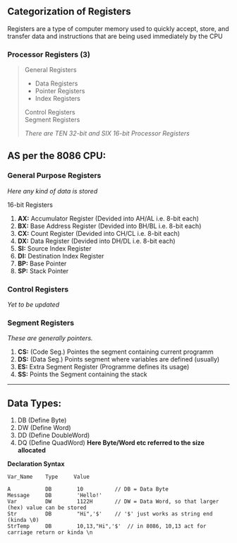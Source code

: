 ## Categorization of Registers
Registers are a type of computer memory used to quickly accept, store, and transfer data and instructions that are being used immediately by the CPU

### Processor Registers (3)

> General Registers
>    * Data Registers
>    * Pointer Registers
>    * Index Registers
>
> Control Registers \
> Segment Registers
>
> *There are TEN 32-bit and SIX 16-bit Processor Registers*

## AS per the 8086 CPU:

### General Purpose Registers
_Here any kind of data is stored_

16-bit Registers

1. **AX:** Accumulator Register (Devided into AH/AL i.e. 8-bit each)
2. **BX:** Base Address Register (Devided into BH/BL i.e. 8-bit each)
3. **CX:** Count Register (Devided into CH/CL i.e. 8-bit each)
4. **DX:** Data Register (Devided into DH/DL i.e. 8-bit each)
5. **SI:** Source Index Register
6. **DI:** Destination Index Register
7. **BP:** Base Pointer
8. **SP:** Stack Pointer


### Control Registers
_Yet to be updated_



### Segment Registers
_These are generally pointers._

1. **CS:** (Code Seg.) Pointes the segment containing current programm
2. **DS:** (Data Seg.) Points segment where variables are defined (usually)
3. **ES:** Extra Segment Register (Programme defines its usage)
4. **SS:** Points the Segment containing the stack


<hr />

## Data Types:

1. DB (Define Byte)
2. DW (Define Word)
3. DD (Define DoubleWord)
4. DQ (Define QuadWord)
**Here Byte/Word etc referred to the size allocated**

**Declaration Syntax**
```
Var_Name    Type     Value

A           DB        10          // DB = Data Byte
Message     DB        'Hello!'
Var         DW        1122H       // DW = Data Word, so that larger (hex) value can be stored
Str         DB        "Hi",'$'    // '$' just works as string end (kinda \0)
StrTemp     DB        10,13,"Hi",'$'  // in 8086, 10,13 act for carriage return or kinda \n

```
